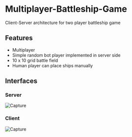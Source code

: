 # Multiplayer-Battleship-Game
Client-Server architecture for two player battleship game

## Features
- Multiplayer
- Simple random bot player implemented in server side
- 10 x 10 grid battle field
- Human player can place ships manually

## Interfaces
### Server
![Capture](https://user-images.githubusercontent.com/34955038/84030463-b9384680-a9b1-11ea-9d56-c7bf5162cd3c.PNG)

### Client
![Capture](https://user-images.githubusercontent.com/34955038/84030521-d705ab80-a9b1-11ea-8720-233c4fb36a85.PNG)
